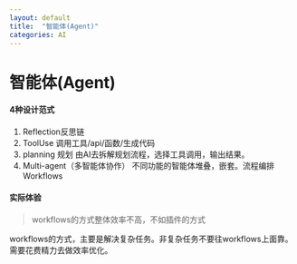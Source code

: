 ```yaml
---
layout: default
title:  "智能体(Agent)"
categories: AI
---
```


# 智能体(Agent)

#### 4种设计范式

1. Reflection反思链
2. ToolUse 调用工具/api/函数/生成代码
3. planning 规划 由AI去拆解规划流程，选择工具调用，输出结果。
4. Multi-agent（多智能体协作） 不同功能的智能体堆叠，嵌套。流程编排Workflows

#### 实际体验

> workflows的方式整体效率不高，不如插件的方式

workflows的方式，主要是解决复杂任务。非复杂任务不要往workflows上面靠。需要花费精力去做效率优化。